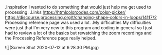 .Inspiration
  I wanted to do something that would just help me get used to processing.
.Links
  https://htmlcolorcodes.com/color-picker/
  https://discourse.processing.org/t/changing-shape-colors-in-loops/14117/2
  Processing reference page was used a lot.
.My difficulties
  My difficulties were just that I'm very new to this program and coding in
  general so I just had to review a lot of the basics but rewatching the zoom 
  recordings and the Processing Reference page really helped.
  
  ![](Screen Shot 2020-07-12 at 9.28.30 PM.jpg)
